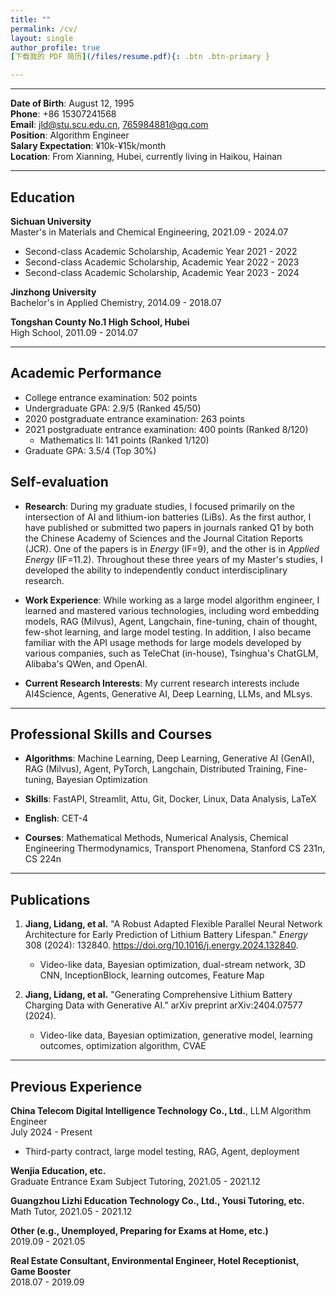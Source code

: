 ```yaml
---
title: ""
permalink: /cv/
layout: single
author_profile: true
[下载我的 PDF 简历](/files/resume.pdf){: .btn .btn-primary }

---
```


---

**Date of Birth**: August 12, 1995  
**Phone**: +86 15307241568  
**Email**: jld@stu.scu.edu.cn, 765984881@qq.com  
**Position**: Algorithm Engineer  
**Salary Expectation**: ¥10k-¥15k/month  
**Location**: From Xianning, Hubei, currently living in Haikou, Hainan  

---

## Education

**Sichuan University**  
Master's in Materials and Chemical Engineering, 2021.09 - 2024.07  
- Second-class Academic Scholarship, Academic Year 2021 - 2022  
- Second-class Academic Scholarship, Academic Year 2022 - 2023  
- Second-class Academic Scholarship, Academic Year 2023 - 2024  

**Jinzhong University**  
Bachelor's in Applied Chemistry, 2014.09 - 2018.07  

**Tongshan County No.1 High School, Hubei**  
High School, 2011.09 - 2014.07  

---

## Academic Performance

- College entrance examination: 502 points
- Undergraduate GPA: 2.9/5 (Ranked 45/50)
- 2020 postgraduate entrance examination: 263 points
- 2021 postgraduate entrance examination: 400 points (Ranked 8/120)  
  - Mathematics II: 141 points (Ranked 1/120)
- Graduate GPA: 3.5/4 (Top 30%)

## Self-evaluation

- **Research**: During my graduate studies, I focused primarily on the intersection of AI and lithium-ion batteries (LiBs). As the first author, I have published or submitted two papers in journals ranked Q1 by both the Chinese Academy of Sciences and the Journal Citation Reports (JCR). One of the papers is in *Energy* (IF=9), and the other is in *Applied Energy* (IF=11.2). Throughout these three years of my Master's studies, I developed the ability to independently conduct interdisciplinary research.

- **Work Experience**: While working as a large model algorithm engineer, I learned and mastered various technologies, including word embedding models, RAG (Milvus), Agent, Langchain, fine-tuning, chain of thought, few-shot learning, and large model testing. In addition, I also became familiar with the API usage methods for large models developed by various companies, such as TeleChat (in-house), Tsinghua's ChatGLM, Alibaba's QWen, and OpenAI.

- **Current Research Interests**: My current research interests include AI4Science, Agents, Generative AI, Deep Learning, LLMs, and MLsys.


---


## Professional Skills and Courses

- **Algorithms**: Machine Learning, Deep Learning, Generative AI (GenAI), RAG (Milvus), Agent, PyTorch, Langchain, Distributed Training, Fine-tuning, Bayesian Optimization

- **Skills**: FastAPI, Streamlit, Attu, Git, Docker, Linux, Data Analysis, LaTeX

- **English**: CET-4

- **Courses**: Mathematical Methods, Numerical Analysis, Chemical Engineering Thermodynamics, Transport Phenomena, Stanford CS 231n, CS 224n


---

## Publications


1. **Jiang, Lidang, et al.** "A Robust Adapted Flexible Parallel Neural Network Architecture for Early Prediction of Lithium Battery Lifespan." *Energy* 308 (2024): 132840. https://doi.org/10.1016/j.energy.2024.132840.
   - Video-like data, Bayesian optimization, dual-stream network, 3D CNN, InceptionBlock, learning outcomes, Feature Map

2. **Jiang, Lidang, et al.** "Generating Comprehensive Lithium Battery Charging Data with Generative AI." arXiv preprint arXiv:2404.07577 (2024).
   - Video-like data, Bayesian optimization, generative model, learning outcomes, optimization algorithm, CVAE

---

## Previous Experience

**China Telecom Digital Intelligence Technology Co., Ltd.**, LLM Algorithm Engineer  
July 2024 - Present

- Third-party contract, large model testing, RAG, Agent, deployment

**Wenjia Education, etc.**  
Graduate Entrance Exam Subject Tutoring, 2021.05 - 2021.12  

**Guangzhou Lizhi Education Technology Co., Ltd., Yousi Tutoring, etc.**  
Math Tutor, 2021.05 - 2021.12  

**Other (e.g., Unemployed, Preparing for Exams at Home, etc.)**  
2019.09 - 2021.05  

**Real Estate Consultant, Environmental Engineer, Hotel Receptionist, Game Booster**  
2018.07 - 2019.09  
